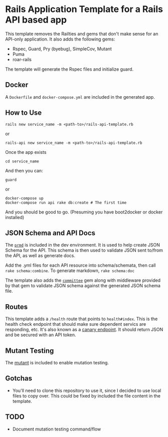 # Rails Application Template for a Rails API based app

This template removes the Railties and gems that don't make sense for an 
API-only application. It also adds the following gems:

* Rspec, Guard, Pry (byebug), SimpleCov, Mutant
* Puma
* roar-rails

The template will generate the Rspec files and initialize guard.  

## Docker
A `Dockerfile` and `docker-compose.yml` are included in the generated app.

## How to Use

    rails new service_name -m <path-to>/rails-api-template.rb

or 

    rails-api new service_name -m <path-to>/rails-api-template.rb

Once the app exists

    cd service_name

And then you can:

    guard

or 

    docker-compose up
    docker-compose run api rake db:create # The first time

And you should be good to go. (Presuming you have boot2docker or docker installed)

## JSON Schema and API Docs
The [`prmd`](https://github.com/interagent/prmd) is included in the dev environment. It is used to help create JSON Schema for the API. This schema is then used to validate JSON sent to/from the API, as well as generate docs.

Add the .yml files for each API resource into schema/schemata, then call `rake schema:combine`. To generate markdown, `rake schema:doc`

The template also adds the [`committee`](https://github.com/interagent/committee) gem along with middleware provided by that gem to validate JSON schema against the generated JSON schema file.

## Routes
This template adds a `/health`  route that points to `health#index`. This is the health check endpoint that should make sure dependent servics are responding, etc. It's also known as a [canary endpoint](http://byterot.blogspot.com/2014/11/health-endpoint-in-api-design-slippery-rest-api-design-canary-endpoint-hysterix-asp-net-web-api.html). It should return JSON and be secured with an API token.

## Mutant Testing
The [mutant](https://github.com/mbj/mutant) is included to enable mutation testing. 

## Gotchas

* You'll need to clone this repository to use it, since I decided to use local files to copy over. This could be fixed by included the file content in the template.

## TODO
* Document mutation testing command/flow
